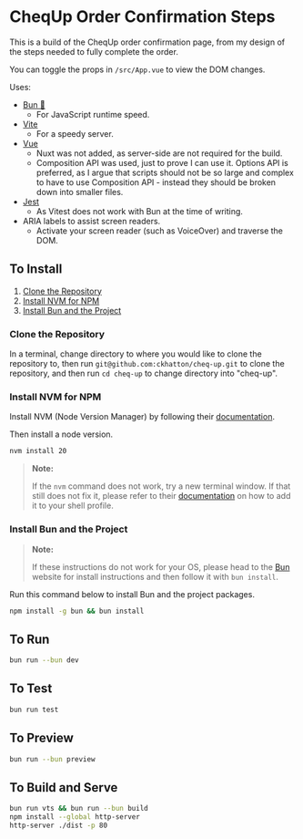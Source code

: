 # CheqUp Order Confirmation Steps

This is a build of the CheqUp order confirmation page, from my design of the steps needed to fully complete the order.

You can toggle the props in `/src/App.vue` to view the DOM changes.

Uses:

- [Bun 🍞](https://bun.sh)
  - For JavaScript runtime speed.
- [Vite](https://vite.dev)
  - For a speedy server.
- [Vue](https://vuejs.org)
  - Nuxt was not added, as server-side are not required for the build.
  - Composition API was used, just to prove I can use it. Options API is preferred, as I argue that scripts should not be so large and complex to have to use Composition API - instead they should be broken down into smaller files.
- [Jest](https://jestjs.io)
  - As Vitest does not work with Bun at the time of writing.
- ARIA labels to assist screen readers.
  - Activate your screen reader (such as VoiceOver) and traverse the DOM.

## To Install

1. [Clone the Repository](#clone-the-repository)
2. [Install NVM for NPM](#install-nvm-for-npm)
3. [Install Bun and the Project](#install-bun-and-the-project)

### Clone the Repository

In a terminal, change directory to where you would like to clone the repository to, then run `git@github.com:ckhatton/cheq-up.git` to clone the repository, and then run `cd cheq-up` to change directory into "cheq-up".

### Install NVM for NPM

Install NVM (Node Version Manager) by following their [documentation](https://github.com/nvm-sh/nvm?tab=readme-ov-file#installing-and-updating).

Then install a node version.

```bash
nvm install 20
```

> **Note:**
>
> If the `nvm` command does not work, try a new terminal window. If that still does not fix it, please refer to their [documentation](https://github.com/nvm-sh/nvm#troubleshooting-on-linux) on how to add it to your shell profile.

### Install Bun and the Project

> **Note:**
>
> If these instructions do not work for your OS, please head to the [Bun](https://bun.sh/docs/installation) website for install instructions and then follow it with `bun install`.

Run this command below to install Bun and the project packages.

```bash
npm install -g bun && bun install
```

## To Run

```bash
bun run --bun dev
```

## To Test

```bash
bun run test
```

## To Preview

```bash
bun run --bun preview
```

## To Build and Serve

```bash
bun run vts && bun run --bun build
npm install --global http-server
http-server ./dist -p 80
```
